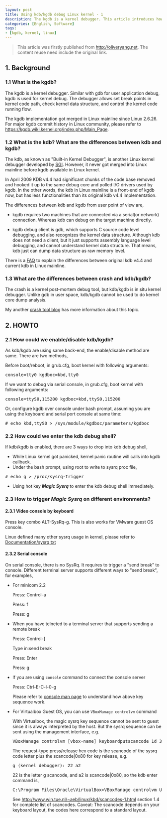 ```yaml
---
layout: post
title: Using kdb/kgdb debug Linux kernel - 1
description: The kgdb is a kernel debugger. This article introduces how to use kdb and kgdb to debug Linux kernel issue.
categories: [English, Software]
tags:
- [kgdb, kernel, linux]
---
```


>This article was firstly published from <http://oliveryang.net>. The content reuse need include the original link.

## 1. Background

### 1.1 What is the kgdb?

The kgdb is a kernel debugger. Similar with gdb for user application debug, kgdb is used for kernel debug.
The debugger allows set break points in kernel code path, check kernel data structure, and control the kernel code running flow.

The kgdb implementation got merged in Linux mainline since Linux 2.6.26.
For major kgdb commit history in Linux community, please refer to <https://kgdb.wiki.kernel.org/index.php/Main_Page>.

### 1.2 What is the kdb? What are the differences between kdb and kgdb?

The kdb, as known as "Built-in Kernel Debugger", is another Linux kernel debugger developed by [SGI](http://oss.sgi.com/projects/kdb/).
However, it never got merged into Linux mainline before kgdb available in Linux kernel.

In April 2009 KDB v4.4 had significant chunks of the code base removed and hooked it up to the same debug core and polled I/O drivers
used by kgdb. In the other words, the kdb in Linux mainline is a front-end of kgdb now, but has less functionalities than its original
kdb v4.4 implementation.

The differences between kdb and kgdb from user point of view are,

* kgdb requires two machines that are connected via a serial(or network) connection.
  Whereas kdb can debug on the target machine directly.

* kgdb debug client is gdb, which supports C source code level debugging, and also recognizes the kernel data structure.
  Although kdb does not need a client, but it just supports assembly language level debugging, and cannot understand kernel data
  structure. That means, kdb just can dump data structure as raw memory level.
	
There is a [FAQ](https://kgdb.wiki.kernel.org/index.php/KDB_FAQ) to explain the differences between original kdb v4.4 and current kdb in
Linux mainline.

### 1.3 What are the differences between crash and kdb/kgdb?

The crash is a kernel post-mortem debug tool, but kdb/kgdb is in situ kernel debugger.
Unlike gdb in user space, kdb/kgdb cannot be used to do kernel core dump analysis.

My another [crash tool blog](https://oliveryang.net/2015/06/linux-crash-background/) has more information about this topic.

## 2. HOWTO


### 2.1 How could we enable/disable kdb/kgdb?

As kdb/kgdb are using same back-end, the enable/disable method are same. There are two methods,

Before boot/reboot, in grub.cfg, boot kernel with following arguments:

<pre>console=tty0 kgdboc=kbd,tty0</pre>

If we want to debug via serial console, in grub.cfg, boot kernel with following arguments:

<pre>console=ttyS0,115200 kgdboc=kbd,ttyS0,115200</pre>

Or, configure kgdb over console under bash prompt, assuming you are using the keyboard and serial port console at same time:

<pre># echo kbd,ttyS0 > /sys/module/kgdboc/parameters/kgdboc</pre>


### 2.2 How could we enter the kdb debug shell?

If kdb/kgdb is enabled, there are 3 ways to drop into kdb debug shell,

* While Linux kernel got panicked, kernel panic routine will calls into kgdb callback.
* Under the bash prompt, using root to write to sysrq proc file,
		
<pre># echo g > /proc/sysrq-trigger</pre>

* Using hot key ***Magic Sysrq*** to enter the kdb debug shell immediately.

### 2.3 How to trigger ***Magic Sysrq*** on different environments?

#### 2.3.1 Video console by keyboard

Press key combo ALT-SysRq-g. This is also works for VMware guest OS console.

Linux defined many other sysrq usage in kernel, please refer to
[Documentation/sysrq.txt](https://github.com/torvalds/linux/blob/master/Documentation/sysrq.txt)

#### 2.3.2 Serial console

On serial console, there is no SysRq. It requires to trigger a "send break" to console.
Different terminal server supports different ways to "send break", for examples,


- For minicom 2.2

  Press: Control-a

  Press: f

  Press: g

- When you have telneted to a terminal server that supports sending a remote break

  Press: Control-]

  Type in:send break

  Press: Enter

  Press: g

- If you are using ``console`` command to connect the console server

  Press: Ctrl-E-C-l-0-g

  Please refer to [console man page](http://www.conserver.com/docs/console.man.html) to understand how above key sequence work.

- For Virtualbox Guest OS, you can use ``VBoxManage controlvm`` command

  With Virtualbox, the magic sysrq key sequence cannot be sent to guest since it is always interpreted by the host.
  But the sysrq sequence can be sent using the management interface, e.g.

  <pre>VBoxManage controlvm [vbox-name] keyboardputscancode 1d 38 54 [request type press/release] d4 b8 9d</pre>

  The request-type press/release hex code is the scancode of the sysrq code letter plus the scancode\|0x80 for key release, e.g.

  <pre>g (kernel debugger): 22 a2</pre>

  22 is the letter g scancode, and a2 is scancode\|0x80, so the kdb enter command is,

  <pre>C:\Program Files\Oracle\VirtualBox>VBoxManage controlvm Ubuntu keyboardputscancode 1d 38 54 22 a2 d4 b8 9d</pre>

  See <http://www.win.tue.nl/~aeb/linux/kbd/scancodes-1.html> section 1.4 for complete list of scancodes.
  Caveat: The scancode depends on your keyboard layout, the codes here correspond to a standard layout.
